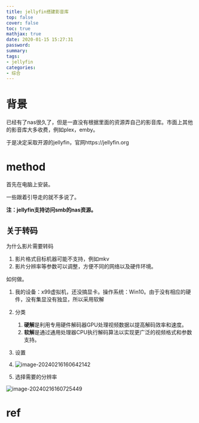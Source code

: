 ```yaml
---
title: jellyfin搭建影音库
top: false
cover: false
toc: true
mathjax: true
date: 2020-01-15 15:27:31
password:
summary:
tags:
- jellyfin
categories:
- 综合
---
```

# 背景

已经有了nas很久了，但是一直没有根据里面的资源弄自己的影音库。市面上其他的影音库大多收费，例如plex，emby。

于是决定采取开源的jellyfin，官网https://jellyfin.org



# method

首先在电脑上安装。

一些跟着引导走的就不多说了。

**注：jellyfin支持访问smb的nas资源。**



## 关于转码

为什么影片需要转码

1. 影片格式目标机器可能不支持，例如mkv
2. 影片分辨率等参数可以调整，方便不同的网络以及硬件环境。

如何做。

1. 我的设备：x99虚拟机，还没搞显卡。操作系统：Win10。由于没有相应的硬件，没有集显没有独显，所以采用软解

2. 分类
   1. **硬解**是利用专用硬件解码器GPU处理视频数据以提高解码效率和速度。
   2. **软解**是通过通用处理器CPU执行解码算法以实现更广泛的视频格式和参数支持。

3. 设置

4. ![image-20240216160642142](https://cdn.jsdelivr.net/gh/kengerlwl/kengerlwl.github.io/image/713f10a9e5b3df6f9ca55da80e92bcfe/5036bbc0c719a85f5c88ed56db2d5434.png)

5. 选择需要的分辨率

  ![image-20240216160725449](https://cdn.jsdelivr.net/gh/kengerlwl/kengerlwl.github.io/image/713f10a9e5b3df6f9ca55da80e92bcfe/c99c9da429eea43214d2670fed9e67f1.png)





# ref


